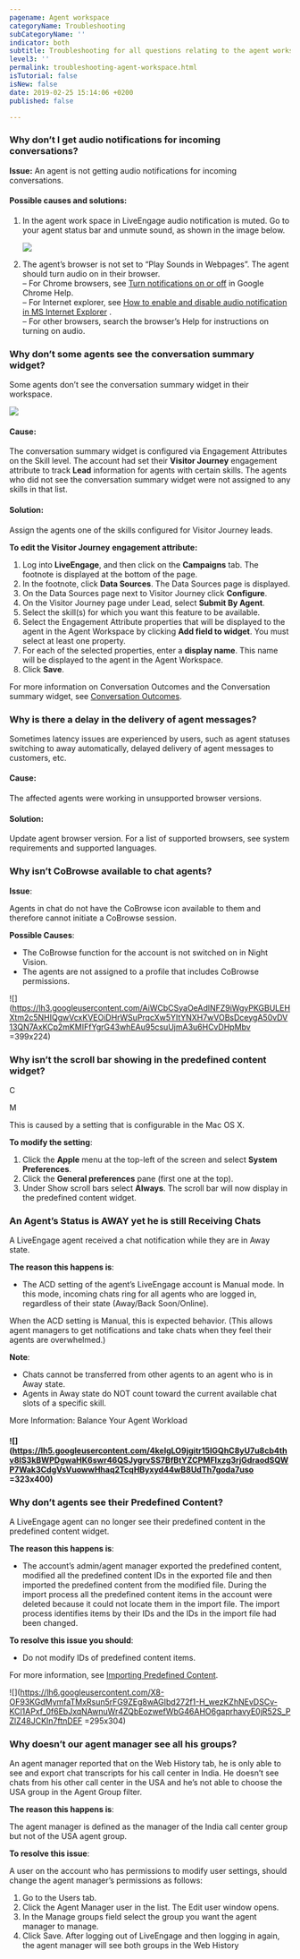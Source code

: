 ```yaml
---
pagename: Agent workspace
categoryName: Troubleshooting
subCategoryName: ''
indicator: both
subtitle: Troubleshooting for all questions relating to the agent workspace
level3: ''
permalink: troubleshooting-agent-workspace.html
isTutorial: false
isNew: false
date: 2019-02-25 15:14:06 +0200
published: false

---
```

### Why don’t I get audio notifications for incoming conversations?

**Issue:** An agent is not getting audio notifications for incoming conversations.

#### **Possible causes and solutions:**

1. In the agent work space in LiveEngage audio notification is muted. Go to your agent status bar and unmute sound, as shown in the image below.

   ![](/img/troubleshooting-agentworkspace.png)
2. The agent’s browser is not set to “Play Sounds in Webpages”. The agent should turn audio on in their browser.  
   – For Chrome browsers, see [Turn notifications on or off](https://support.google.com/chrome/answer/3220216?co=GENIE.Platform%3DDesktop&hl=en) in Google Chrome Help.  
   – For Internet explorer, see [How to enable and disable audio notification in MS Internet Explorer](https://support.liveperson.com/enabling-disabling-audio-notification-in-ms-internet-explorer/) .  
   – For other browsers, search the browser’s Help for instructions on turning on audio.

### Why don’t some agents see the conversation summary widget?

Some agents don’t see the conversation summary widget in their workspace.

![](/img/agent-workspace-troubleshooting1.png)

#### Cause:

The conversation summary widget is configured via Engagement Attributes on the Skill level. The account had set their **Visitor Journey** engagement attribute to track **Lead** information for agents with certain skills. The agents who did not see the conversation summary widget were not assigned to any skills in that list.

#### Solution:

Assign the agents one of the skills configured for Visitor Journey leads.

**To edit the Visitor Journey** **engagement attribute:**

1. Log into **LiveEngage**, and then click on the **Campaigns** tab. The footnote is displayed at the bottom of the page.
2. In the footnote, click **Data Sources**. The Data Sources page is displayed.
3. On the Data Sources page next to Visitor Journey click **Configure**.
4. On the Visitor Journey page under Lead, select **Submit By Agent**.
5. Select the skill(s) for which you want this feature to be available.
6. Select the Engagement Attribute properties that will be displayed to the agent in the Agent Workspace by clicking **Add field to widget**. You must select at least one property.
7. For each of the selected properties, enter a **display name**. This name will be displayed to the agent in the Agent Workspace.
8. Click **Save**.

For more information on Conversation Outcomes and the Conversation summary widget, see [Conversation Outcomes](data-reporting-report-builder-conversation-outcomes.html).

### Why is there a delay in the delivery of agent messages?

Sometimes latency issues are experienced by users, such as agent statuses switching to away automatically, delayed delivery of agent messages to customers, etc.

#### Cause:

The affected agents were working in unsupported browser versions.

#### Solution:

Update agent browser version. For a list of supported browsers, see system requirements and supported languages.

### Why isn’t CoBrowse available to chat agents?

**Issue**:

Agents in chat do not have the CoBrowse icon available to them and therefore cannot initiate a CoBrowse session.

**Possible Causes**:

* The CoBrowse function for the account is not switched on in Night Vision.
* The agents are not assigned to a profile that includes CoBrowse permissions.

![](https://lh3.googleusercontent.com/AiWCbCSyaOeAdlNFZ9iWgyPKGBULEHXtm2c5NHIQgwVcxKVEOiDHrWSuPrqcXw5YItYNXH7wVOBsDceygA50vDV13QN7AxKCp2mKMIFfYgrG43whEAu95csuUjmA3u6HCvDHpMbv =399x224)

### Why isn’t the scroll bar showing in the predefined content widget?

C

M

This is caused by a setting that is configurable in the Mac OS X.

**To modify the setting**:

1. Click the **Apple** menu at the top-left of the screen and select **System Preferences**.
2. Click the **General preferences** pane (first one at the top).
3. Under Show scroll bars select **Always**. The scroll bar will now display in the predefined content widget.

### An Agent’s Status is AWAY yet he is still Receiving Chats

A LiveEngage agent received a chat notification while they are in Away state.

**The reason this happens is**:

* The ACD setting of the agent’s LiveEngage account is Manual mode. In this mode, incoming chats ring for all agents who are logged in, regardless of their state (Away/Back Soon/Online).

When the ACD setting is Manual, this is expected behavior. (This allows agent managers to get notifications and take chats when they feel their agents are overwhelmed.)

**Note**:

* Chats cannot be transferred from other agents to an agent who is in Away state.
* Agents in Away state do NOT count toward the current available chat slots of a specific skill.

More Information: Balance Your Agent Workload

#### ![](https://lh5.googleusercontent.com/4kelgLO9jgitr15lGQhC8yU7u8cb4thv8IS3kBWPDgwaHK6swr46QSJygrvSS7BfBtYZCPMFIxzg3rjGdraodSQWP7Wak3CdgVsVuowwHhaq2TcqHByxyd44wB8UdTh7goda7uso =323x400)

### Why don’t agents see their Predefined Content?

A LiveEngage agent can no longer see their predefined content in the predefined content widget.

**The reason this happens is**:

* The account’s admin/agent manager exported the predefined content, modified all the predefined content IDs in the exported file and then imported the predefined content from the modified file. During the import process all the predefined content items in the account were deleted because it could not locate them in the import file. The import process identifies items by their IDs and the IDs in the import file had been changed.

**To resolve this issue you should**:

* Do not modify IDs of predefined content items.

For more information, see [Importing Predefined Content](https://ce-sr.s3.amazonaws.com/CA/AM/Canned_importExport/49_ImportPredefined%20Content.pdf).

![](https://lh6.googleusercontent.com/X8-OF93KGdMymfaTMxRsun5rFG9ZEg8wAGIbd272f1-H_wezKZhNEvDSCv-KCl1APxf_0f6EbJxqNAwnuWr4ZQbEozwefWbG46AHO6gaprhavyE0jR52S_PZlZ48JCKIn7ftnDEF =295x304)

### Why doesn’t our agent manager see all his groups?

An agent manager reported that on the Web History tab, he is only able to see and export chat transcripts for his call center in India. He doesn’t see chats from his other call center in the USA and he’s not able to choose the USA group in the Agent Group filter.

**The reason this happens is**:

The agent manager is defined as the manager of the India call center group but not of the USA agent group.

**To resolve this issue**:

A user on the account who has permissions to modify user settings, should change the agent manager’s permissions as follows:

1. Go to the Users tab.
2. Click the Agent Manager user in the list. The Edit user window opens.
3. In the Manage groups field select the group you want the agent manager to manage.
4. Click Save. After logging out of LiveEngage and then logging in again, the agent manager will see both groups in the Web History